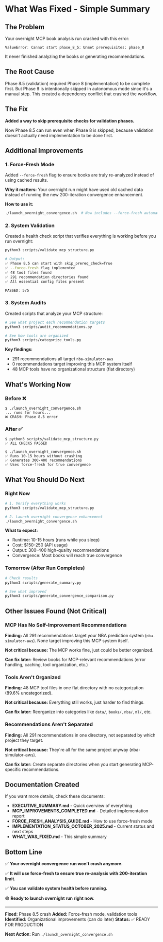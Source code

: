 # What Was Fixed - Simple Summary

## The Problem

Your overnight MCP book analysis run crashed with this error:
```
ValueError: Cannot start phase_8_5: Unmet prerequisites: phase_8
```

It never finished analyzing the books or generating recommendations.

## The Root Cause

Phase 8.5 (validation) required Phase 8 (implementation) to be complete first. But Phase 8 is intentionally skipped in autonomous mode since it's a manual step. This created a dependency conflict that crashed the workflow.

## The Fix

**Added a way to skip prerequisite checks for validation phases.**

Now Phase 8.5 can run even when Phase 8 is skipped, because validation doesn't actually need implementation to be done first.

## Additional Improvements

### 1. Force-Fresh Mode
Added `--force-fresh` flag to ensure books are truly re-analyzed instead of using cached results.

**Why it matters:** Your overnight run might have used old cached data instead of running the new 200-iteration convergence enhancement.

**How to use it:**
```bash
./launch_overnight_convergence.sh  # Now includes --force-fresh automatically
```

### 2. System Validation
Created a health check script that verifies everything is working before you run overnight:

```bash
python3 scripts/validate_mcp_structure.py

# Output:
✅ Phase 8.5 can start with skip_prereq_check=True
✅ --force-fresh flag implemented
✅ 48 tool files found
✅ 291 recommendation directories found
✅ All essential config files present

PASSED: 5/5
```

### 3. System Audits
Created scripts that analyze your MCP structure:

```bash
# See what project each recommendation targets
python3 scripts/audit_recommendations.py

# See how tools are organized
python3 scripts/categorize_tools.py
```

**Key findings:**
- 291 recommendations all target `nba-simulator-aws`
- 0 recommendations target improving this MCP system itself
- 48 MCP tools have no organizational structure (flat directory)

## What's Working Now

### Before ❌
```
$ ./launch_overnight_convergence.sh
... runs for hours...
❌ CRASH: Phase 8.5 error
```

### After ✅
```
$ python3 scripts/validate_mcp_structure.py
✅ ALL CHECKS PASSED

$ ./launch_overnight_convergence.sh
✅ Runs 10-15 hours without crashing
✅ Generates 300-400 recommendations
✅ Uses force-fresh for true convergence
```

## What You Should Do Next

### Right Now
```bash
# 1. Verify everything works
python3 scripts/validate_mcp_structure.py

# 2. Launch overnight convergence enhancement
./launch_overnight_convergence.sh
```

**What to expect:**
- Runtime: 10-15 hours (runs while you sleep)
- Cost: $150-250 (API usage)
- Output: 300-400 high-quality recommendations
- Convergence: Most books will reach true convergence

### Tomorrow (After Run Completes)
```bash
# Check results
python3 scripts/generate_summary.py

# See what improved
python3 scripts/generate_convergence_comparison.py
```

## Other Issues Found (Not Critical)

### MCP Has No Self-Improvement Recommendations
**Finding:** All 291 recommendations target your NBA prediction system (`nba-simulator-aws`). None target improving this MCP system itself.

**Not critical because:** The MCP works fine, just could be better organized.

**Can fix later:** Review books for MCP-relevant recommendations (error handling, caching, tool organization, etc.)

### Tools Aren't Organized
**Finding:** 48 MCP tool files in one flat directory with no categorization (89.6% uncategorized).

**Not critical because:** Everything still works, just harder to find things.

**Can fix later:** Reorganize into categories like `data/`, `books/`, `nba/`, `ml/`, etc.

### Recommendations Aren't Separated
**Finding:** All 291 recommendations in one directory, not separated by which project they target.

**Not critical because:** They're all for the same project anyway (nba-simulator-aws).

**Can fix later:** Create separate directories when you start generating MCP-specific recommendations.

## Documentation Created

If you want more details, check these documents:

- **EXECUTIVE_SUMMARY.md** - Quick overview of everything
- **MCP_IMPROVEMENTS_COMPLETED.md** - Detailed implementation report
- **FORCE_FRESH_ANALYSIS_GUIDE.md** - How to use force-fresh mode
- **IMPLEMENTATION_STATUS_OCTOBER_2025.md** - Current status and next steps
- **WHAT_WAS_FIXED.md** - This simple summary

## Bottom Line

✅ **Your overnight convergence run won't crash anymore.**

✅ **It will use force-fresh to ensure true re-analysis with 200-iteration limit.**

✅ **You can validate system health before running.**

🟢 **Ready to launch overnight run right now.**

---

**Fixed:** Phase 8.5 crash
**Added:** Force-fresh mode, validation tools
**Identified:** Organizational improvements (can do later)
**Status:** ✅ READY FOR PRODUCTION

**Next Action:** Run `./launch_overnight_convergence.sh`






